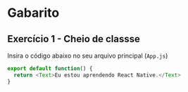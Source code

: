 # Gabarito

## Exercício 1 -  Cheio de classse

Insira o código abaixo no seu arquivo principal (`App.js`)

``` javascript
export default function() {
  return <Text>Eu estou aprendendo React Native.</Text>
}
```